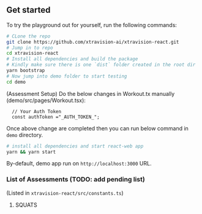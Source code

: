 ## Get started

To try the playground out for yourself, run the following commands:

```sh
# CLone the repo
git clone https://github.com/xtravision-ai/xtravision-react.git   
# Jump in to repo
cd xtravision-react
# Install all dependencies and build the package 
# Kindly make sure there is one `dist` folder created in the root dir
yarn bootstrap
# Now jump into demo folder to start testing
cd demo 
```
(Assessment Setup) Do the below changes in Workout.tx manually (demo/src/pages/Workout.tsx):  
```react
  // Your Auth Token
  const authToken ="_AUTH_TOKEN_";
```

Once above change are completed then you can run below command in `demo` directory.
```sh
# install all dependencies and start react-web app
yarn && yarn start
``` 

By-default, demo app run on `http://localhost:3000` URL. 

### List of Assessments (TODO: add pending list)
(Listed in `xtravision-react/src/constants.ts`)

1.  SQUATS

